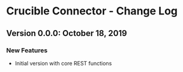 # Crucible Connector - Change Log

## Version 0.0.0: October 18, 2019

### New Features

- Initial version with core REST functions
